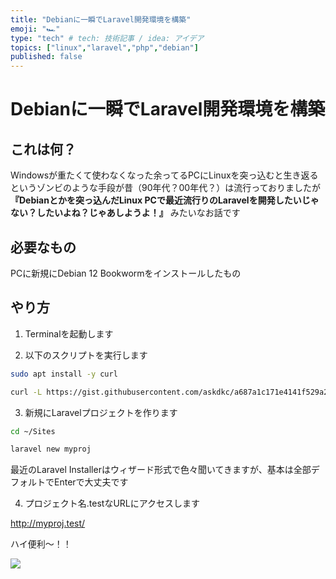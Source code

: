 ```yaml
---
title: "Debianに一瞬でLaravel開発環境を構築"
emoji: "🏎️"
type: "tech" # tech: 技術記事 / idea: アイデア
topics: ["linux","laravel","php","debian"]
published: false
---
```

# Debianに一瞬でLaravel開発環境を構築
## これは何？
Windowsが重たくて使わなくなった余ってるPCにLinuxを突っ込むと生き返るというゾンビのような手段が昔（90年代？00年代？）は流行っておりましたが **『Debianとかを突っ込んだLinux PCで最近流行りのLaravelを開発したいじゃない？したいよね？じゃあしようよ！』** みたいなお話です

## 必要なもの
PCに新規にDebian 12 Bookwormをインストールしたもの

## やり方
1. Terminalを起動します

2. 以下のスクリプトを実行します

```bash
sudo apt install -y curl

curl -L https://gist.githubusercontent.com/askdkc/a687a1c171e4141f529a26704f1dd5cc/raw/6ed03303e88f1d5f55bd406668c5e648b93ba3c5/deb12laravel-setup.sh | bash
```

3. 新規にLaravelプロジェクトを作ります
```bash
cd ~/Sites

laravel new myproj
```
最近のLaravel Installerはウィザード形式で色々聞いてきますが、基本は全部デフォルトでEnterで大丈夫です

4. プロジェクト名.testなURLにアクセスします

http://myproj.test/

ハイ便利〜！！

![](https://storage.googleapis.com/zenn-user-upload/a4a5cff9e988-20231202.png)

